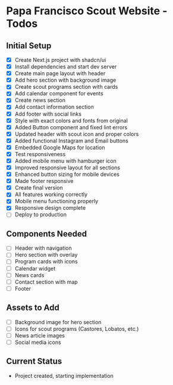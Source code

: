 # Papa Francisco Scout Website - Todos

## Initial Setup
- [x] Create Next.js project with shadcn/ui
- [x] Install dependencies and start dev server
- [x] Create main page layout with header
- [x] Add hero section with background image
- [x] Create scout programs section with cards
- [x] Add calendar component for events
- [x] Create news section
- [x] Add contact information section
- [x] Add footer with social links
- [x] Style with exact colors and fonts from original
- [x] Added Button component and fixed lint errors
- [x] Updated header with scout icon and proper colors
- [x] Added functional Instagram and Email buttons
- [x] Embedded Google Maps for location
- [x] Test responsiveness
- [x] Added mobile menu with hamburger icon
- [x] Improved responsive layout for all sections
- [x] Enhanced button sizing for mobile devices
- [x] Made footer responsive
- [x] Create final version
- [x] All features working correctly
- [x] Mobile menu functioning properly
- [x] Responsive design complete
- [ ] Deploy to production

## Components Needed
- [ ] Header with navigation
- [ ] Hero section with overlay
- [ ] Program cards with icons
- [ ] Calendar widget
- [ ] News cards
- [ ] Contact section with map
- [ ] Footer

## Assets to Add
- [ ] Background image for hero section
- [ ] Icons for scout programs (Castores, Lobatos, etc.)
- [ ] News article images
- [ ] Social media icons

## Current Status
- Project created, starting implementation
